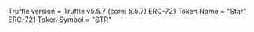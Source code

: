 Truffle version = Truffle v5.5.7 (core: 5.5.7)
ERC-721 Token Name = "Star"
ERC-721 Token Symbol = "STR"
